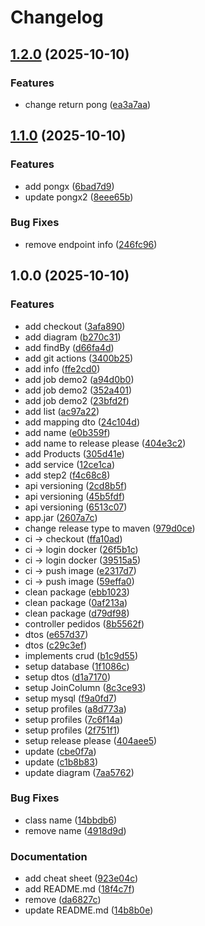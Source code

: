 # Changelog

## [1.2.0](https://github.com/acnaweb/study-apir/compare/v1.1.0...v1.2.0) (2025-10-10)


### Features

* change return pong ([ea3a7aa](https://github.com/acnaweb/study-apir/commit/ea3a7aadbfc29407051eb321cdf42e6cb424655b))

## [1.1.0](https://github.com/acnaweb/study-apir/compare/v1.0.0...v1.1.0) (2025-10-10)


### Features

* add pongx ([6bad7d9](https://github.com/acnaweb/study-apir/commit/6bad7d91127a07c6b4c879a9b755875a5a2459fb))
* update pongx2 ([8eee65b](https://github.com/acnaweb/study-apir/commit/8eee65bfe33a06425128074407692b9d32356a91))


### Bug Fixes

* remove endpoint info ([246fc96](https://github.com/acnaweb/study-apir/commit/246fc96a54749505218b50c02acf9d14987acccd))

## 1.0.0 (2025-10-10)


### Features

* add checkout ([3afa890](https://github.com/acnaweb/study-apir/commit/3afa8905d65eb8230f6f4929959c0013cecdca0e))
* add diagram ([b270c31](https://github.com/acnaweb/study-apir/commit/b270c31140fccc96f85608f7abf5d86c6c3dc7fe))
* add findBy ([d66fa4d](https://github.com/acnaweb/study-apir/commit/d66fa4d8d0c1e185f778ef67e2fb466a40ca2298))
* add git actions ([3400b25](https://github.com/acnaweb/study-apir/commit/3400b259f68a7606cbbb1c4f61ecb1c2e6967b2c))
* add info ([ffe2cd0](https://github.com/acnaweb/study-apir/commit/ffe2cd03a48b0a7df96947802aef673a7d000c5e))
* add job demo2 ([a94d0b0](https://github.com/acnaweb/study-apir/commit/a94d0b0bb13764cf54d8b3c8395e15511a98c321))
* add job demo2 ([352a401](https://github.com/acnaweb/study-apir/commit/352a40140f879c5064603c449851e85b257563db))
* add job demo2 ([23bfd2f](https://github.com/acnaweb/study-apir/commit/23bfd2fcf4997d4e392ea9216fbea8d4828b5c7a))
* add list ([ac97a22](https://github.com/acnaweb/study-apir/commit/ac97a2239d74329d3a0bd38a1f9db76546bc03b5))
* add mapping dto ([24c104d](https://github.com/acnaweb/study-apir/commit/24c104dccfd048e3314e405b7bc148091fe8acfa))
* add name ([e0b359f](https://github.com/acnaweb/study-apir/commit/e0b359f3ac613ec4e5400a8eaa994ea6b9cea759))
* add name to release please ([404e3c2](https://github.com/acnaweb/study-apir/commit/404e3c276e993e7930011436b3e9145427ce8175))
* add Products ([305d41e](https://github.com/acnaweb/study-apir/commit/305d41e0f2bcde0e63d4a0fe8c7eb19e6dc4c403))
* add service ([12ce1ca](https://github.com/acnaweb/study-apir/commit/12ce1ca866d934f82fbfe089a98d2f50607202ed))
* add step2 ([f4c68c8](https://github.com/acnaweb/study-apir/commit/f4c68c86aafe931350adfa7c00d5c6f562d85d6c))
* api versioning ([2cd8b5f](https://github.com/acnaweb/study-apir/commit/2cd8b5fddf18c0a30d397c68a08f37b7965411cd))
* api versioning ([45b5fdf](https://github.com/acnaweb/study-apir/commit/45b5fdf66b5cc584b2f436bbf60a1ab276115f6d))
* api versioning ([6513c07](https://github.com/acnaweb/study-apir/commit/6513c0798560a700666a84584482c8022ec7f92d))
* app.jar ([2607a7c](https://github.com/acnaweb/study-apir/commit/2607a7c7dad7a2d1013d9693e085b6e20712f0a8))
* change release type to maven ([979d0ce](https://github.com/acnaweb/study-apir/commit/979d0cebdbdbb4517a436f5570c7cb5b1f0b631e))
* ci -&gt; checkout ([ffa10ad](https://github.com/acnaweb/study-apir/commit/ffa10ad6b5f4ed866550c94c6f49e65b3d6b8dd0))
* ci -&gt; login docker ([26f5b1c](https://github.com/acnaweb/study-apir/commit/26f5b1c1fd2d4802125b9a76b8dc23ce9a9b3ae8))
* ci -&gt; login docker ([39515a5](https://github.com/acnaweb/study-apir/commit/39515a5e61885b77ed3149c6d5aa364e1ec72c3f))
* ci -&gt; push image ([e2317d7](https://github.com/acnaweb/study-apir/commit/e2317d7426ba39162d1b74a7dfad92d6e89323e0))
* ci -&gt; push image ([59effa0](https://github.com/acnaweb/study-apir/commit/59effa057492161261a270837ab865dc841f572c))
* clean package ([ebb1023](https://github.com/acnaweb/study-apir/commit/ebb102340087027f1616833549a2a5d07c53a445))
* clean package ([0af213a](https://github.com/acnaweb/study-apir/commit/0af213a2eb8fed4aeb3249d8fa45db2e39f8ec64))
* clean package ([d79df98](https://github.com/acnaweb/study-apir/commit/d79df983c73fee017d89e4b65c2f66f4ed148e4f))
* controller pedidos ([8b5562f](https://github.com/acnaweb/study-apir/commit/8b5562fdd8206596318817294ed037013abf284b))
* dtos ([e657d37](https://github.com/acnaweb/study-apir/commit/e657d37383aac4bfa9468e79fb87ae4234028348))
* dtos ([c29c3ef](https://github.com/acnaweb/study-apir/commit/c29c3efa33844836553d932c6ef6c49a06398e71))
* implements crud ([b1c9d55](https://github.com/acnaweb/study-apir/commit/b1c9d55c4b78163103d4b20d941862e6e6db03c8))
* setup database ([1f1086c](https://github.com/acnaweb/study-apir/commit/1f1086cdc37e9a6507fc2d5930f3841b390d6d2a))
* setup dtos ([d1a7170](https://github.com/acnaweb/study-apir/commit/d1a717017231ecc466c9ef19948026eded9d2c13))
* setup JoinColumn ([8c3ce93](https://github.com/acnaweb/study-apir/commit/8c3ce93c8201372b7b8ff3117ee12eebb9ca78bf))
* setup mysql ([f9a0fd7](https://github.com/acnaweb/study-apir/commit/f9a0fd7fecc82db45de1b43b875f732071061740))
* setup profiles ([a8d773a](https://github.com/acnaweb/study-apir/commit/a8d773a107ed094626d7df5b0ec8b21208dc2596))
* setup profiles ([7c6f14a](https://github.com/acnaweb/study-apir/commit/7c6f14a123237885c14892ae5417d0847e2c3acc))
* setup profiles ([2f751f1](https://github.com/acnaweb/study-apir/commit/2f751f181519fc0a4d899d9040373c5e22ec9dc3))
* setup release please ([404aee5](https://github.com/acnaweb/study-apir/commit/404aee5940b3b61d5f10dcf656de943b09ed9195))
* update ([cbe0f7a](https://github.com/acnaweb/study-apir/commit/cbe0f7a59c67f1a4881b19559aa22b1897a31e4e))
* update ([c1b8b83](https://github.com/acnaweb/study-apir/commit/c1b8b835941146ef490514fbbd977d1757c5272d))
* update diagram ([7aa5762](https://github.com/acnaweb/study-apir/commit/7aa5762e02806a68a450d5ec668e82fa16e82c39))


### Bug Fixes

* class name ([14bbdb6](https://github.com/acnaweb/study-apir/commit/14bbdb64cf253a2a2cf7ec10998d59b4c2208f5e))
* remove name ([4918d9d](https://github.com/acnaweb/study-apir/commit/4918d9de4b3ed7aaba41bcd716bae143bc21c679))


### Documentation

* add cheat sheet ([923e04c](https://github.com/acnaweb/study-apir/commit/923e04c61ad07572c436dbf43c469f027beaf10b))
* add README.md ([18f4c7f](https://github.com/acnaweb/study-apir/commit/18f4c7fcb05b7726c52230dc1b7bf1d1fa35df6c))
* remove ([da6827c](https://github.com/acnaweb/study-apir/commit/da6827c5af63d6ff6a693a67c1ffe9d3f5b1add1))
* update README.md ([14b8b0e](https://github.com/acnaweb/study-apir/commit/14b8b0ef9234a9e87f620ec26d5c2b5f8c278213))
